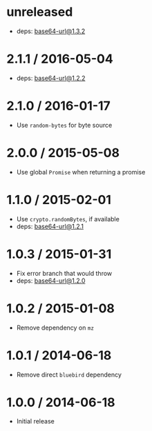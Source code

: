 unreleased
==========

  * deps: base64-url@1.3.2

2.1.1 / 2016-05-04
==================

  * deps: base64-url@1.2.2

2.1.0 / 2016-01-17
==================

  * Use `random-bytes` for byte source

2.0.0 / 2015-05-08
==================

  * Use global `Promise` when returning a promise

1.1.0 / 2015-02-01
==================

  * Use `crypto.randomBytes`, if available
  * deps: base64-url@1.2.1

1.0.3 / 2015-01-31
==================

  * Fix error branch that would throw
  * deps: base64-url@1.2.0

1.0.2 / 2015-01-08
==================

  * Remove dependency on `mz`

1.0.1 / 2014-06-18
==================

  * Remove direct `bluebird` dependency

1.0.0 / 2014-06-18
==================

  * Initial release
